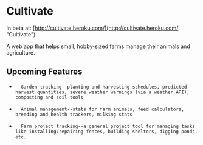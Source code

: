 Cultivate
=========

In beta at: [http://cultivate.heroku.com/](http://cultivate.heroku.com/ "Cultivate")

A web app that helps small, hobby-sized farms manage their animals and agriculture.

## Upcoming Features

*		Garden tracking--planting and harvesting schedules, predicted harvest quantities, severe weather warnings (via a weather API), composting and soil tools

*		Animal management--stats for farm animals, feed calculators, breeding and health trackers, milking stats 

*		Farm project tracking--a general project tool for managing tasks like installing/repairing fences, building shelters, digging ponds, etc.
